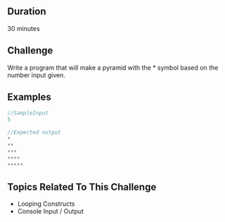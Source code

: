 ## Duration
30 minutes

## Challenge
Write a program that will make a pyramid with the * symbol based on the number input given.


## Examples
```java
//SampleInput 
5

//Expected output
*
**
***
****
*****
```

## Topics Related To This Challenge
- Looping Constructs
- Console Input / Output